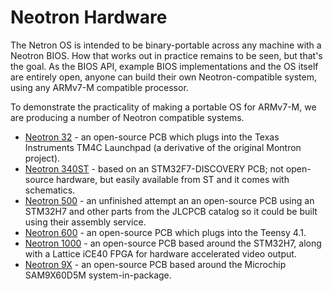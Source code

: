 # Neotron Hardware

The Netron OS is intended to be binary-portable across any machine with a Neotron BIOS. How that works out in practice remains to be seen, but that's the goal. As the BIOS API, example BIOS implementations and the OS itself are entirely open, anyone can build their own Neotron-compatible system, using any ARMv7-M compatible processor.

To demonstrate the practicality of making a portable OS for ARMv7-M, we are producing a number of Neotron compatible systems.


* [Neotron 32](./61_neotron32.md) - an open-source PCB which plugs into the Texas Instruments TM4C Launchpad (a derivative of the original Montron project).
* [Neotron 340ST](./62_neotron340st.md) - based on an STM32F7-DISCOVERY PCB; not open-source hardware, but easily available from ST and it comes with schematics.
* [Neotron 500](./63_neotron500.md) - an unfinished attempt an an open-source PCB using an STM32H7 and other parts from the JLCPCB catalog so it could be built using their assembly service.
* [Neotron 600](./64_neotron600.md) - an open-source PCB which plugs into the Teensy 4.1.
* [Neotron 1000](./65_neotron1000.md) - an open-source PCB based around the STM32H7, along with a Lattice iCE40 FPGA for hardware accelerated video output.
* [Neotron 9X](./66_neotron9X.md) - an open-source PCB based around the Microchip SAM9X60D5M system-in-package.
